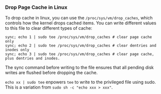 
### Drop Page Cache in Linux

To drop cache in linux, you can use the `/proc/sys/vm/drop_caches`, which controls how the kernel drops cached items. You can write different values to this file to clear different types of cache:

```
sync; echo 1 | sudo tee /proc/sys/vm/drop_caches # clear page cache only
sync; echo 2 | sudo tee /proc/sys/vm/drop_caches # clear dentries and inodes only
sync; echo 3 | sudo tee /proc/sys/vm/drop_caches # clear page cache, plus dentries and inodes.
```

The sync command before writing to the file ensures that all pending disk writes are flushed before dropping the cache.

`echo xx | sudo tee` enpowers `tee` to write to the privileged file using sudo.
This is a variation from `sudo sh -c "echo xxx > xxx"`.

